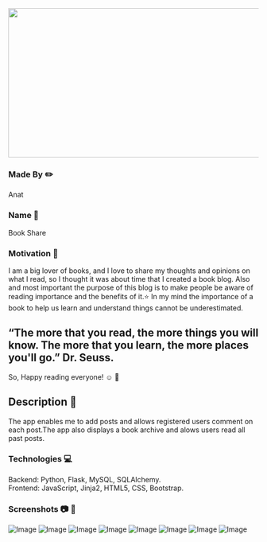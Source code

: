 
<img src="Presentation1.jpg" width="1000" height="300">
 
### Made By :pencil2:
<div>
 Anat
</div>


### Name :mag_right:
<div>
Book Share
<div>
  
### Motivation :muscle:
  
I am a big lover of books, and I love to share my thoughts and opinions on what I read, so I thought it was about time that I created a book blog.
Also and most important the purpose of this blog is to make people be aware of reading importance and the benefits of it.:star:
In my mind the importance of a book to help us learn and understand things cannot be underestimated.
## “The more that you read, the more things you will know. The more that you learn, the more places you'll go.” Dr. Seuss.

So, Happy reading everyone! :relaxed: :orange_book:
  
## Description :pencil:

The app enables me to add posts and allows registered users comment on each post.The app also displays a book archive and alows users read all past posts.

### Technologies  :computer:
Backend: Python, Flask, MySQL, SQLAlchemy.
<br>
Frontend: JavaScript,  Jinja2, HTML5, CSS, Bootstrap.

### Screenshots :camera: :gift:
  
![Image](mainb.png)
![Image](commentb.png)
![Image](about.jpg)
![Image](adminb.png)
![Image](listpostsb.png)
![Image](blogbarch.png)
![Image](readingimp.png)
![Image](reading.png)


